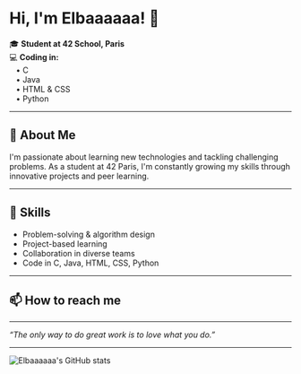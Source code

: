 # Hi, I'm Elbaaaaaa! 👋

🎓 **Student at 42 School, Paris**  
💻 **Coding in:**  
&nbsp;&nbsp;&nbsp;• C  
&nbsp;&nbsp;&nbsp;• Java  
&nbsp;&nbsp;&nbsp;• HTML & CSS  
&nbsp;&nbsp;&nbsp;• Python

---

## 🌱 About Me

I'm passionate about learning new technologies and tackling challenging problems. As a student at 42 Paris, I'm constantly growing my skills through innovative projects and peer learning.

---

## 🚀 Skills

- Problem-solving & algorithm design
- Project-based learning
- Collaboration in diverse teams
- Code in C, Java, HTML, CSS, Python

---

## 📫 How to reach me

<!-- Add your social links here if you want! For example:
- [LinkedIn](https://www.linkedin.com/in/your-profile)
- [Twitter](https://twitter.com/your-handle)
- [Personal Website](https://yourwebsite.com)
-->

---

_“The only way to do great work is to love what you do.”_

---

![Elbaaaaaa's GitHub stats](https://github-readme-stats.vercel.app/api?username=Elbaaaaaa&show_icons=true&theme=radical)
